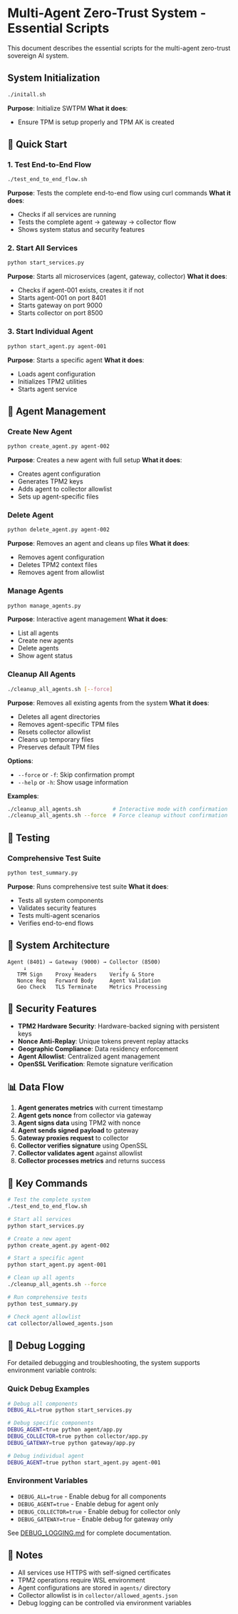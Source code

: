 # Multi-Agent Zero-Trust System - Essential Scripts

This document describes the essential scripts for the multi-agent zero-trust sovereign AI system.

## System Initialization
```bash
./initall.sh
```
**Purpose**: Initialize SWTPM
**What it does**:
- Ensure TPM is setup properly and TPM AK is created

## 🚀 Quick Start

### 1. Test End-to-End Flow
```bash
./test_end_to_end_flow.sh
```
**Purpose**: Tests the complete end-to-end flow using curl commands
**What it does**: 
- Checks if all services are running
- Tests the complete agent → gateway → collector flow
- Shows system status and security features

### 2. Start All Services
```bash
python start_services.py
```
**Purpose**: Starts all microservices (agent, gateway, collector)
**What it does**: 
- Checks if agent-001 exists, creates it if not
- Starts agent-001 on port 8401
- Starts gateway on port 9000  
- Starts collector on port 8500

### 3. Start Individual Agent
```bash
python start_agent.py agent-001
```
**Purpose**: Starts a specific agent
**What it does**: 
- Loads agent configuration
- Initializes TPM2 utilities
- Starts agent service

## 🔧 Agent Management

### Create New Agent
```bash
python create_agent.py agent-002
```
**Purpose**: Creates a new agent with full setup
**What it does**:
- Creates agent configuration
- Generates TPM2 keys
- Adds agent to collector allowlist
- Sets up agent-specific files

### Delete Agent
```bash
python delete_agent.py agent-002
```
**Purpose**: Removes an agent and cleans up files
**What it does**:
- Removes agent configuration
- Deletes TPM2 context files
- Removes agent from allowlist

### Manage Agents
```bash
python manage_agents.py
```
**Purpose**: Interactive agent management
**What it does**:
- List all agents
- Create new agents
- Delete agents
- Show agent status

### Cleanup All Agents
```bash
./cleanup_all_agents.sh [--force]
```
**Purpose**: Removes all existing agents from the system
**What it does**:
- Deletes all agent directories
- Removes agent-specific TPM files
- Resets collector allowlist
- Cleans up temporary files
- Preserves default TPM files

**Options**:
- `--force` or `-f`: Skip confirmation prompt
- `--help` or `-h`: Show usage information

**Examples**:
```bash
./cleanup_all_agents.sh          # Interactive mode with confirmation
./cleanup_all_agents.sh --force  # Force cleanup without confirmation
```

## 🧪 Testing

### Comprehensive Test Suite
```bash
python test_summary.py
```
**Purpose**: Runs comprehensive test suite
**What it does**:
- Tests all system components
- Validates security features
- Tests multi-agent scenarios
- Verifies end-to-end flows

## 📁 System Architecture

```
Agent (8401) → Gateway (9000) → Collector (8500)
     ↓              ↓              ↓
   TPM Sign    Proxy Headers    Verify & Store
   Nonce Req   Forward Body     Agent Validation
   Geo Check   TLS Terminate    Metrics Processing
```

## 🔐 Security Features

- **TPM2 Hardware Security**: Hardware-backed signing with persistent keys
- **Nonce Anti-Replay**: Unique tokens prevent replay attacks
- **Geographic Compliance**: Data residency enforcement
- **Agent Allowlist**: Centralized agent management
- **OpenSSL Verification**: Remote signature verification

## 📊 Data Flow

1. **Agent generates metrics** with current timestamp
2. **Agent gets nonce** from collector via gateway
3. **Agent signs data** using TPM2 with nonce
4. **Agent sends signed payload** to gateway
5. **Gateway proxies request** to collector
6. **Collector verifies signature** using OpenSSL
7. **Collector validates agent** against allowlist
8. **Collector processes metrics** and returns success

## 🎯 Key Commands

```bash
# Test the complete system
./test_end_to_end_flow.sh

# Start all services
python start_services.py

# Create a new agent
python create_agent.py agent-002

# Start a specific agent
python start_agent.py agent-001

# Clean up all agents
./cleanup_all_agents.sh --force

# Run comprehensive tests
python test_summary.py

# Check agent allowlist
cat collector/allowed_agents.json
```

## 🐛 Debug Logging

For detailed debugging and troubleshooting, the system supports environment variable controls:

### Quick Debug Examples
```bash
# Debug all components
DEBUG_ALL=true python start_services.py

# Debug specific components
DEBUG_AGENT=true python agent/app.py
DEBUG_COLLECTOR=true python collector/app.py
DEBUG_GATEWAY=true python gateway/app.py

# Debug individual agent
DEBUG_AGENT=true python start_agent.py agent-001
```

### Environment Variables
- `DEBUG_ALL=true` - Enable debug for all components
- `DEBUG_AGENT=true` - Enable debug for agent only
- `DEBUG_COLLECTOR=true` - Enable debug for collector only
- `DEBUG_GATEWAY=true` - Enable debug for gateway only

See [DEBUG_LOGGING.md](DEBUG_LOGGING.md) for complete documentation.

## 📝 Notes

- All services use HTTPS with self-signed certificates
- TPM2 operations require WSL environment
- Agent configurations are stored in `agents/` directory
- Collector allowlist is in `collector/allowed_agents.json`
- Debug logging can be controlled via environment variables
